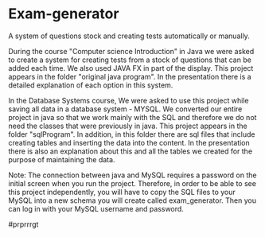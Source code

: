 # Exam-generator
A system of questions stock and creating tests automatically or manually.

During the course "Computer science Introduction" in Java we were asked to create a system for creating tests from a stock of questions that can be added each time.
We also used JAVA FX in part of the display. This project appears in the folder "original java program".
In the presentation there is a detailed explanation of each option in this system. 

In the Database Systems course,
We were asked to use this project while saving all data in a database system - MYSQL. We converted our entire project in java so that we work mainly with the SQL and therefore we do not need the classes that were previously in java. This project appears in the folder "sqlProgram".
In addition, in this folder there are sql files that include creating tables and inserting the data into the content.
In the presentation there is also an explanation about this and all the tables we created for the purpose of maintaining the data.

Note: The connection between java and MySQL requires a password on the initial screen when you run the project.
Therefore, in order to be able to see this project independently, you will have to copy the SQL files to your MySQL into a new schema you will create called exam_generator.
Then you can log in with your MySQL username and password.


#prprrrgt
